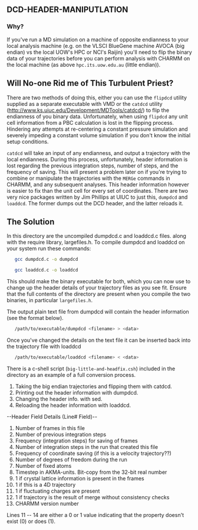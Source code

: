 ## DCD-HEADER-MANIPUTLATION

### Why?

If you've run a MD simulation on a machine of opposite endianness to 
your local analysis machine (e.g. on the VLSCI BlueGene machine AVOCA 
(big endian) vs the local UOW's HPC or NCI's Raijin) you'll need to 
flip the binary data of your trajectories before you can perform 
analysis with CHARMM on the local machine (as above `hpc.its.uow.edu.au` 
(little endian)).

## Will No-one Rid me of This Turbulent Priest?
                                                
There are two methods of doing this, either you can use the `flipdcd`
utility supplied as a separate executable with VMD or the `catdcd` 
utility (http://www.ks.uiuc.edu/Development/MDTools/catdcd/) to
flip the endianness of you binary data. Unfortunately, when using 
`flipdcd` any unit cell information from a PBC calculation is lost in 
the flipping process. Hindering any attempts at re-centering a 
constant pressure simulation and severely impeding a constant 
volume simulation if you don't know the initial setup conditions.

`catdcd` will take an input of any endianness, and output a 
trajectory with the local endianness. During this process, 
unfortunately, header information is lost regarding the previous 
integration steps, number of steps, and the frequency of saving. 
This will present a problem later on if you're trying to combine or
manipulate the trajectories with the `MERGe` commands in CHARMM, and 
any subsequent analyses. This header information however is easier 
to fix than the unit cell for every set of coordinates. There are two 
very nice packages written by Jim Phillips at UIUC to just this, 
`dumpdcd` and `loaddcd`. The former dumps out the DCD header, and the 
latter reloads it. 

## The Solution

In this directory are the uncompiled dumpdcd.c and loaddcd.c 
files. along with the require library, largefiles.h. To compile 
dumpdcd and loaddcd on your system run these commands:

```bash
   gcc dumpdcd.c -o dumpdcd

   gcc loaddcd.c -o loaddcd
```    

This should make the binary executable for both, which you can now 
use to change up the header details of your trajectory files as you 
see fit. Ensure that the full contents of the directory are present 
when you compile the two binaries, in particular `largefiles.h`.

The output plain text file from dumpdcd will contain the header 
information (see the format below). 

```bash
   /path/to/executable/dumpdcd <filename> > <data>
```

Once you've changed the details on the text file it can be inserted 
back into the trajectory file with loaddcd

```bash
   /path/to/executable/loaddcd <filename> < <data>
```

There is a c-shell script (`big-little-and-headfix.csh`) included in 
the directory as an example of a full conversion process.

1. Taking the big endian trajectories and flipping them with catdcd. 
2. Printing out the header information with dumpdcd.
3. Changing the header info. with sed.
4. Reloading the header information with loaddcd.


--Header Field Details (Line# Field)--

1. Number of frames in this file
2. Number of previous integration steps
3. Frequency (integration steps) for saving of frames
4. Number of integration steps in the run that created this file
5. Frequency of coordinate saving (if this is a velocity trajectory??)
8. Number of degrees of freedom during the run
9. Number of fixed atoms
10. Timestep in AKMA-units. Bit-copy from the 32-bit real number
11. 1 if crystal lattice information is present in the frames
12. 1 if this is a 4D trajectory
13. 1 if fluctuating charges are present
14. 1 if trajectory is the result of merge without consistency checks
20. CHARMM version number

Lines 11 -- 14 are either a 0 or 1 value indicating that the property
doesn't exist (0) or does (1).
